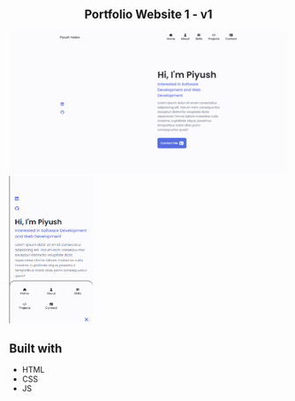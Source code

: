<h2 align='center'>
    Portfolio Website 1 - v1<br/>
</h2>

<div align='center'>
    <img alt='Site' src='assets/img/image-1024.png'>
</div>
<div align='left' >
    <img alt='Site' src='assets/img/image-337.png' width='30%'>
</div>

## Built with

- HTML
- CSS
- JS
